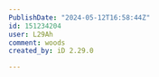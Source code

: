 ```yaml
---
PublishDate: "2024-05-12T16:58:44Z"
id: 151234204
user: L29Ah
comment: woods
created_by: iD 2.29.0

---
```

